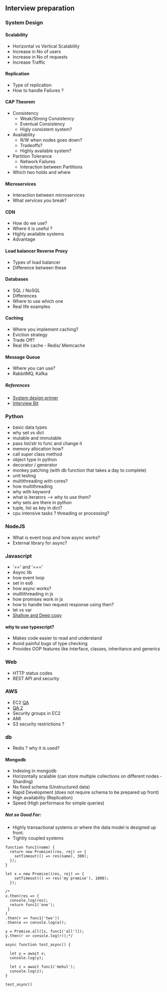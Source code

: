 ## Interview preparation

### System Design
#### Scalability
- Horizontal vs Vertical Scalability
- Increase in No of users
- Increase in No of requests
- Increase Traffic

#### Replication
- Type of replication
- How to handle Failures ?

#### CAP Theorem
- Consistency
  - Weak/Strong Consistency
  - Eventual Consistency
  - Higly consistent system?
- Availability
  - R/W when nodes goes down?
  - Tradeoffs?
  - Highly available system? 
- Partition Tolerance
  - Network Failures
  - Interaction between Partitions  
- Which two holds and where

#### Microservices
- Interaction between microservices
- What services you break?

#### CDN
- How do we use?
- Where it is useful ?
- Highly available systems
- Advantage

#### Load balancer Reverse Proxy
- Types of load balancer
- Difference between these

#### Databases
- SQL / NoSQL
- Differences
- Where to use which one
- Real life examples

#### Caching
- Where you implement caching?
- Eviction strategy
- Trade Off?
- Real life cache - Redis/ Memcache 

#### Message Queue
- Where you can use?
- RabbitMQ, Kafka

##### References
- [System design primer](https://github.com/donnemartin/system-design-primer)
- [Interview Bit](https://www.interviewbit.com/courses/system-design/topics/storage-scalability/)

### Python
- basic data types
- why set vs dict
- mutable and immutable
- pass list/str to func and change it
- memory allocation how?
- call super class method
- object type in python
- decorator / generator
- monkey patching (with db function that takes a day to complete)
- unit testing
- multithreading with cores?
- how multithreading
- why with keyword
- what is iterators --> why to use them?
- why sets are there in python
- tuple, list as key in dict?
- cpu intensive tasks ? threading or processing?

### NodeJS
- What is event loop and how async works?
- External library for async?

### Javascript
- '==' and '==='
- Async lib
- how event loop
- set in es6
- how async works?
- mulltithreading in js
- how promises work in js
- how to handle two request response using then?
- let vs var
- [Shallow and Deep copy](https://www.javascripttutorial.net/object/3-ways-to-copy-objects-in-javascript/)

#### why to use typescript?
- Makes code easier to read and understand
- Avoid painful bugs of type checking
- Provides OOP features like interface, classes, inheritance and generics

### Web
- HTTP status codes
- REST API and security

### AWS
- EC2 [QA](https://www.wisdomjobs.com/e-university/aws-ec2-interview-questions.html)
- [QA 2](https://career.guru99.com/top-15-aws-interview-questions/)
- Security groups in EC2
- AMI
- S3 security restrictions ?

### db
- Redis ? why it is used?
#### Mongodb
- Indexing in mongodb
- Horizontally scalable (can store multiple collections on different nodes - Sharding)
- No fixed schema (Unstructured data)
- Rapid Development (does not require schema to be prepared up front)
- High availability (Replication)
- Speed (High performace for simple queries)

##### Not so Good For:
- Highly transactional systems or where the data model is designed up front.
- Tightly coupled systems



```
function func1(name) {
  return new Promise((res, rej) => {
    setTimeout(() => res(name), 300);
  });
}

let x = new Promise((res, rej) => {
    setTimeout(() => res('my promise'), 1000);
  });

/*
x.then(res => {
  console.log(res);
  return func1('one');
 }
)
.then(r => func1('two'))
.then(e => console.log(e));

y = Promise.all([x, func1('all')]);
y.then(r => console.log(r));*/

async function test_async() {

  let y = await x;
  console.log(y);

  let z = await func1('mehul');
  console.log(z);
}

test_async()
```
